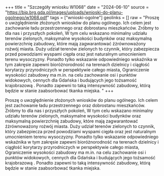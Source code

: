 +++
title = "Szczegóły wniosku W1068"
date = "2024-06-10"
source = "https://bip.brg.gda.pl/images/uploads/wnioski-do-planu-ogolnego/w1068.pdf"
tags = ["wnioski-ogolne"]
geolinks = []
raw = "Proszę o uwzględnienie złożonych wniosków do planu ogólnego. Ich celem jest zachowanie ładu przestrzennego oraz dobrostanu mieszkańców. Zróbmy to dla nas i przyszłych pokoleń, W tym celu wskazano minimalny udziału terenów zielonych, maksymalne wysokości budynków oraz maksymalną powierzchnię zabudowy, które mają zagwarantować źżrównoważony rożwój miasta. Duży udział terenów zielonych to czynnik, który zabezpiecza przed powodziami  wyspami ciępła oraz jest naturalnym umocnieniem terenu wysoczyzny. Ponadto tylko wskazanie odpowiedniego wskaźnika w tym zakręsie zapewni bioróżnorodność na terenach dzielnicy i ciągłość korytarzy przyrodniczych w perspektywie całego miasta, Ograniczenie wysokości zabudowy ma m.in. na celu zachowanie osi i punktów widokowych, cennych dla Gdańska i budujących jego tożsamość krajobrazową . Ponadto zapewni to taką intensywność zabudowy, którą będzie w stanie zaabsorbować tkanka miejska. "
+++

Proszę o uwzględnienie złożonych wniosków do planu ogólnego. Ich celem jest
zachowanie ładu przestrzennego oraz dobrostanu mieszkańców. Zróbmy to dla nas i przyszłych
pokoleń, W tym celu wskazano minimalny udziału terenów zielonych, maksymalne wysokości
budynków oraz maksymalną powierzchnię zabudowy, które mają zagwarantować
źżrównoważony rożwój miasta. Duży udział terenów zielonych to czynnik, który zabezpiecza
przed powodziami  wyspami ciępła oraz jest naturalnym umocnieniem terenu wysoczyzny.
Ponadto tylko wskazanie odpowiedniego wskaźnika w tym zakręsie zapewni bioróżnorodność na
terenach dzielnicy i ciągłość korytarzy przyrodniczych w perspektywie całego miasta,
Ograniczenie wysokości zabudowy ma m.in. na celu zachowanie osi i punktów widokowych,
cennych dla Gdańska i budujących jego tożsamość krajobrazową . Ponadto zapewni to taką
intensywność zabudowy, którą będzie w stanie zaabsorbować tkanka miejska.



